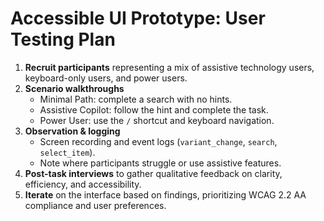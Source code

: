 # Accessible UI Prototype: User Testing Plan

1. **Recruit participants** representing a mix of assistive technology users, keyboard-only users, and power users.
2. **Scenario walkthroughs**
   - Minimal Path: complete a search with no hints.
   - Assistive Copilot: follow the hint and complete the task.
   - Power User: use the `/` shortcut and keyboard navigation.
3. **Observation & logging**
   - Screen recording and event logs (`variant_change`, `search`, `select_item`).
   - Note where participants struggle or use assistive features.
4. **Post-task interviews** to gather qualitative feedback on clarity, efficiency, and accessibility.
5. **Iterate** on the interface based on findings, prioritizing WCAG 2.2 AA compliance and user preferences.
